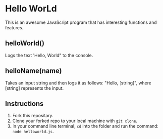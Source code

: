 # Hello WorLd

This is an awesome JavaScript program that has interesting functions and features. 

## helloWorld()

Logs the text 'Hello, World" to the console.

## helloName(name)

Takes an input string and then logs it as follows: "Hello, [string]", where [string] represents the input.

## Instructions

1. Fork this repositary.
3. Clone your forked repo to your local machine with `git clone`.
4. In your command line terminal, `cd` into the folder and run the command: `node helloworld.js`.
